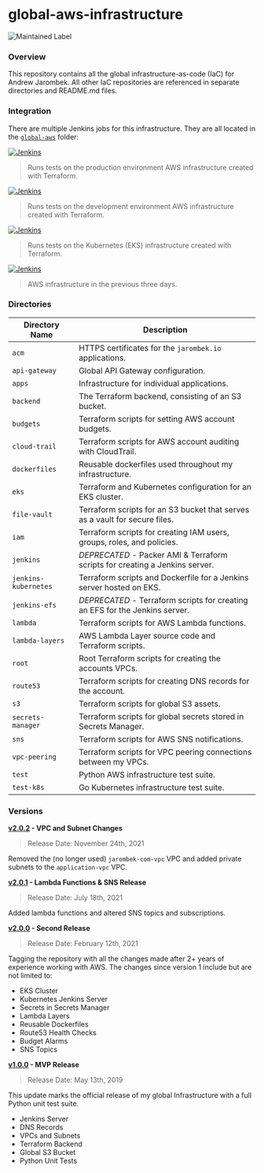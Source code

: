 # global-aws-infrastructure

![Maintained Label](https://img.shields.io/badge/Maintained-Yes-brightgreen?style=for-the-badge)

### Overview

This repository contains all the global infrastructure-as-code (IaC) for Andrew Jarombek.  All other IaC
repositories are referenced in separate directories and README.md files.

### Integration

There are multiple Jenkins jobs for this infrastructure.  They are all located in the 
[`global-aws`](http://jenkins.jarombek.io/job/global-aws/) folder:

[![Jenkins](https://img.shields.io/badge/Jenkins-%20global--aws--infrastructure--test--prod-blue?style=for-the-badge)](http://jenkins.jarombek.io/job/global-aws/job/global-aws-infrastructure-test-prod/)
> Runs tests on the production environment AWS infrastructure created with Terraform.

[![Jenkins](https://img.shields.io/badge/Jenkins-%20global--aws--infrastructure--test--dev-blue?style=for-the-badge)](http://jenkins.jarombek.io/job/global-aws/job/global-aws-infrastructure-test-dev/)
> Runs tests on the development environment AWS infrastructure created with Terraform.

[![Jenkins](https://img.shields.io/badge/Jenkins-%20global--kubernetes--infrastructure--test-blue?style=for-the-badge)](http://jenkins.jarombek.io/job/global-aws/job/global-kubernetes-infrastructure-test/)
> Runs tests on the Kubernetes (EKS) infrastructure created with Terraform.

[![Jenkins](https://img.shields.io/badge/Jenkins-%20cost--detection-blue?style=for-the-badge)](http://jenkins.jarombek.io/job/global-aws/job/cost-detection/)
> AWS infrastructure in the previous three days.

### Directories

| Directory Name       | Description                                                                 |
|----------------------|-----------------------------------------------------------------------------|
| `acm`                | HTTPS certificates for the `jarombek.io` applications.                      |
| `api-gateway`        | Global API Gateway configuration.                                           |
| `apps`               | Infrastructure for individual applications.                                 |
| `backend`            | The Terraform backend, consisting of an S3 bucket.                          |
| `budgets`            | Terraform scripts for setting AWS account budgets.                          |
| `cloud-trail`        | Terraform scripts for AWS account auditing with CloudTrail.                 |
| `dockerfiles`        | Reusable dockerfiles used throughout my infrastructure.                     |
| `eks`                | Terraform and Kubernetes configuration for an EKS cluster.                  |
| `file-vault`         | Terraform scripts for an S3 bucket that serves as a vault for secure files. |
| `iam`                | Terraform scripts for creating IAM users, groups, roles, and policies.      |
| `jenkins`            | *DEPRECATED* - Packer AMI & Terraform scripts for creating a Jenkins server.|
| `jenkins-kubernetes` | Terraform scripts and Dockerfile for a Jenkins server hosted on EKS.        |
| `jenkins-efs`        | *DEPRECATED* - Terraform scripts for creating an EFS for the Jenkins server.|
| `lambda`             | Terraform scripts for AWS Lambda functions.                                 |
| `lambda-layers`      | AWS Lambda Layer source code and Terraform scripts.                         |
| `root`               | Root Terraform scripts for creating the accounts VPCs.                      |
| `route53`            | Terraform scripts for creating DNS records for the account.                 |
| `s3`                 | Terraform scripts for global S3 assets.                                     |
| `secrets-manager`    | Terraform scripts for global secrets stored in Secrets Manager.             |
| `sns`                | Terraform scripts for AWS SNS notifications.                                |
| `vpc-peering`        | Terraform scripts for VPC peering connections between my VPCs.              |
| `test`               | Python AWS infrastructure test suite.                                       |
| `test-k8s`           | Go Kubernetes infrastructure test suite.                                    |

### Versions

**[v2.0.2](https://github.com/AJarombek/global-aws-infrastructure/tree/v2.0.2) - VPC and Subnet Changes**

> Release Date: November 24th, 2021

Removed the (no longer used) `jarombek-com-vpc` VPC and added private subnets to the `application-vpc` VPC.

**[v2.0.1](https://github.com/AJarombek/global-aws-infrastructure/tree/v2.0.1) - Lambda Functions & SNS Release**

> Release Date: July 18th, 2021

Added lambda functions and altered SNS topics and subscriptions.

**[v2.0.0](https://github.com/AJarombek/global-aws-infrastructure/tree/v2.0.0) - Second Release**

> Release Date: February 12th, 2021

Tagging the repository with all the changes made after 2+ years of experience working with AWS.  The changes since 
version 1 include but are not limited to:

* EKS Cluster
* Kubernetes Jenkins Server
* Secrets in Secrets Manager
* Lambda Layers
* Reusable Dockerfiles
* Route53 Health Checks
* Budget Alarms
* SNS Topics

**[v1.0.0](https://github.com/AJarombek/global-aws-infrastructure/tree/v1.0.0) - MVP Release**

> Release Date: May 13th, 2019

This update marks the official release of my global Infrastructure with a full Python unit test suite.

* Jenkins Server
* DNS Records
* VPCs and Subnets
* Terraform Backend
* Global S3 Bucket
* Python Unit Tests